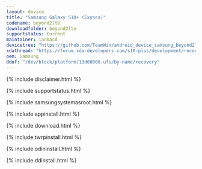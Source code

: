 ```yaml
---
layout: device
title: "Samsung Galaxy S10+ (Exynos)"
codename: beyond2lte
downloadfolder: beyond2lte
supportstatus: Current
maintainer: ianmacd
devicetree: "https://github.com/TeamWin/android_device_samsung_beyond2lte"
xdathread: "https://forum.xda-developers.com/s10-plus/development/recovery-twrp-3-3-0-galaxy-s10-exynos-t3924856"
oem: Samsung
ddof: "/dev/block/platform/13d60000.ufs/by-name/recovery"
---
```


{% include disclaimer.html %}

{% include supportstatus.html %}

{% include samsungsystemasroot.html %}

{% include appinstall.html %}

{% include download.html %}

{% include twrpinstall.html %}

{% include odininstall.html %}

{% include ddinstall.html %}
